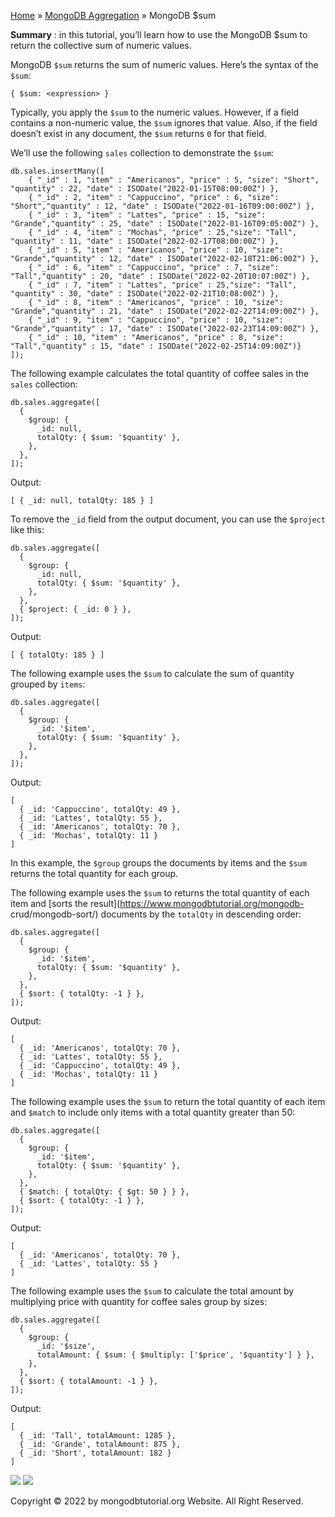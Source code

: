 

[Home](https://www.mongodbtutorial.org/) » [MongoDB
Aggregation](https://www.mongodbtutorial.org/mongodb-aggregation/) » MongoDB
$sum



 **Summary** : in this tutorial, you’ll learn how to use the MongoDB $sum to
return the collective sum of numeric values.



MongoDB `$sum` returns the sum of numeric values. Here’s the syntax of the
`$sum`:


    
    
    { $sum: <expression> }



Typically, you apply the `$sum` to the numeric values. However, if a field
contains a non-numeric value, the `$sum` ignores that value. Also, if the
field doesn’t exist in any document, the `$sum` returns `0` for that field.



We’ll use the following `sales` collection to demonstrate the `$sum`:


    
    
    db.sales.insertMany([
    	{ "_id" : 1, "item" : "Americanos", "price" : 5, "size": "Short", "quantity" : 22, "date" : ISODate("2022-01-15T08:00:00Z") },
    	{ "_id" : 2, "item" : "Cappuccino", "price" : 6, "size": "Short","quantity" : 12, "date" : ISODate("2022-01-16T09:00:00Z") },
    	{ "_id" : 3, "item" : "Lattes", "price" : 15, "size": "Grande","quantity" : 25, "date" : ISODate("2022-01-16T09:05:00Z") },
    	{ "_id" : 4, "item" : "Mochas", "price" : 25,"size": "Tall", "quantity" : 11, "date" : ISODate("2022-02-17T08:00:00Z") },
    	{ "_id" : 5, "item" : "Americanos", "price" : 10, "size": "Grande","quantity" : 12, "date" : ISODate("2022-02-18T21:06:00Z") },
    	{ "_id" : 6, "item" : "Cappuccino", "price" : 7, "size": "Tall","quantity" : 20, "date" : ISODate("2022-02-20T10:07:00Z") },
    	{ "_id" : 7, "item" : "Lattes", "price" : 25,"size": "Tall", "quantity" : 30, "date" : ISODate("2022-02-21T10:08:00Z") },
    	{ "_id" : 8, "item" : "Americanos", "price" : 10, "size": "Grande","quantity" : 21, "date" : ISODate("2022-02-22T14:09:00Z") },
    	{ "_id" : 9, "item" : "Cappuccino", "price" : 10, "size": "Grande","quantity" : 17, "date" : ISODate("2022-02-23T14:09:00Z") },
    	{ "_id" : 10, "item" : "Americanos", "price" : 8, "size": "Tall","quantity" : 15, "date" : ISODate("2022-02-25T14:09:00Z")}
    ]);



The following example calculates the total quantity of coffee sales in the
`sales` collection:


    
    
    db.sales.aggregate([
      {
        $group: {
          _id: null,
          totalQty: { $sum: '$quantity' },
        },
      },
    ]);



Output:


    
    
    [ { _id: null, totalQty: 185 } ]



To remove the `_id` field from the output document, you can use the `$project`
like this:


    
    
    db.sales.aggregate([
      {
        $group: {
          _id: null,
          totalQty: { $sum: '$quantity' },
        },
      },
      { $project: { _id: 0 } },
    ]);



Output:


    
    
    [ { totalQty: 185 } ]



The following example uses the `$sum` to calculate the sum of quantity grouped
by `items`:


    
    
    db.sales.aggregate([
      {
        $group: {
          _id: '$item',
          totalQty: { $sum: '$quantity' },
        },
      },
    ]);



Output:


    
    
    [
      { _id: 'Cappuccino', totalQty: 49 },
      { _id: 'Lattes', totalQty: 55 },
      { _id: 'Americanos', totalQty: 70 },
      { _id: 'Mochas', totalQty: 11 }
    ]



In this example, the `$group` groups the documents by items and the `$sum`
returns the total quantity for each group.



The following example uses the `$sum` to returns the total quantity of each
item and [sorts the result](https://www.mongodbtutorial.org/mongodb-
crud/mongodb-sort/) documents by the `totalQty` in descending order:


    
    
    db.sales.aggregate([
      {
        $group: {
          _id: '$item',
          totalQty: { $sum: '$quantity' },
        },
      },
      { $sort: { totalQty: -1 } },
    ]);



Output:


    
    
    [
      { _id: 'Americanos', totalQty: 70 },
      { _id: 'Lattes', totalQty: 55 },
      { _id: 'Cappuccino', totalQty: 49 },
      { _id: 'Mochas', totalQty: 11 }
    ]



The following example uses the `$sum` to return the total quantity of each
item and `$match` to include only items with a total quantity greater than 50:


    
    
    db.sales.aggregate([
      {
        $group: {
          _id: '$item',
          totalQty: { $sum: '$quantity' },
        },
      },
      { $match: { totalQty: { $gt: 50 } } },
      { $sort: { totalQty: -1 } },
    ]);



Output:


    
    
    [
      { _id: 'Americanos', totalQty: 70 },
      { _id: 'Lattes', totalQty: 55 }
    ]



The following example uses the `$sum` to calculate the total amount by
multiplying price with quantity for coffee sales group by sizes:


    
    
    db.sales.aggregate([
      {
        $group: {
          _id: '$size',
          totalAmount: { $sum: { $multiply: ['$price', '$quantity'] } },
        },
      },
      { $sort: { totalAmount: -1 } },
    ]);
    



Output:


    
    
    [
      { _id: 'Tall', totalAmount: 1285 },
      { _id: 'Grande', totalAmount: 875 },
      { _id: 'Short', totalAmount: 182 }
    ]

![](https://www.mongodbtutorial.org/wp-content/themes/evolution/img/left.svg)
![](https://www.mongodbtutorial.org/wp-content/themes/evolution/img/right.svg)


Copyright © 2022 by mongodbtutorial.org Website. All Right Reserved.

